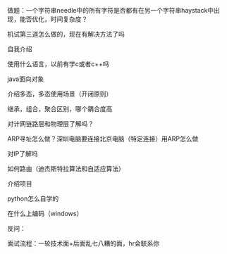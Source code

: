 做题：一个字符串needle中的所有字符是否都有在另一个字符串haystack中出现，能否优化，时间复杂度？

机试第三道怎么做的，现在有解决方法了吗

自我介绍

使用什么语言，以前有学c或者c++吗

java面向对象

介绍多态，多态使用场景（开闭原则）

继承，组合，聚合区别，哪个耦合度高

对计网链路层和物理层了解吗？

ARP寻址怎么做？深圳电脑要连接北京电脑（特定连接）用ARP怎么做

对IP了解吗

如何路由（迪杰斯特拉算法和自适应算法）

介绍项目

python怎么自学的

在什么上编码（windows）

反问：

面试流程：一轮技术面+后面乱七八糟的面，hr会联系你



